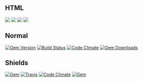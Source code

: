 ## HTML

<a href="http://badge.fury.io/rb/runfile"><img src="https://badge.fury.io/rb/runfile.svg"></a>
<a href="https://travis-ci.org/DannyBen/runfile"><img src="https://travis-ci.org/DannyBen/runfile.svg?branch=master"></a>
<a href="https://codeclimate.com/github/DannyBen/runfile"><img src="https://codeclimate.com/github/DannyBen/runfile/badges/gpa.svg"></a>
<a href="https://rubygems.org/gems/runfile"><img src="https://img.shields.io/gem/dt/runfile.svg"></a>

## Normal

[![Gem Version](https://badge.fury.io/rb/runfile.svg)](http://badge.fury.io/rb/runfile)
[![Build Status](https://travis-ci.org/DannyBen/runfile.svg?branch=master)](https://travis-ci.org/DannyBen/runfile)
[![Code Climate](https://codeclimate.com/github/DannyBen/runfile/badges/gpa.svg)](https://codeclimate.com/github/DannyBen/runfile)
[![Gem Downloads](https://img.shields.io/gem/dt/runfile.svg)](https://rubygems.org/gems/runfile)

## Shields

[![Gem](https://img.shields.io/gem/v/runfile.svg)](http://badge.fury.io/rb/runfile)
[![Travis](https://img.shields.io/travis/DannyBen/runfile.svg)](https://travis-ci.org/DannyBen/runfile)
[![Code Climate](https://img.shields.io/codeclimate/github/DannyBen/runfile.svg)](https://codeclimate.com/github/DannyBen/runfile)
[![Gem](https://img.shields.io/gem/dt/runfile.svg)](https://rubygems.org/gems/runfile)
